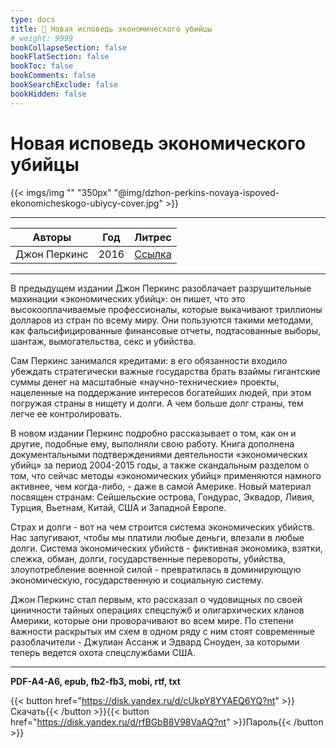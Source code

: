 ```yaml
---
type: docs
title: 🔷 Новая исповедь экономического убийцы
# weight: 9999
bookCollapseSection: false
bookFlatSection: false
bookToc: false
bookComments: false
bookSearchExclude: false
bookHidden: false
---
```


# Новая исповедь экономического убийцы

{{< imgs/img "" "350px" "@img/dzhon-perkins-novaya-ispoved-ekonomicheskogo-ubiycy-cover.jpg" >}}

---

|    Авторы    | Год  |                                                Литрес                                                 |
| :----------: | :--: | :---------------------------------------------------------------------------------------------------: |
| Джон Перкинс | 2016 | [Ссылка](https://www.litres.ru/book/dzhon-perkins/novaya-ispoved-ekonomicheskogo-ubiycy-54976209/?nt) |

---

В предыдущем издании Джон Перкинс разоблачает разрушительные махинации «экономических убийц»: он пишет, что это высокооплачиваемые профессионалы, которые выкачивают триллионы долларов из стран по всему миру. Они пользуются такими методами, как фальсифицированные финансовые отчеты, подтасованные выборы, шантаж, вымогательства, секс и убийства.

Сам Перкинс занимался кредитами: в его обязанности входило убеждать стратегически важные государства брать взаймы гигантские суммы денег на масштабные «научно-технические» проекты, нацеленные на поддержание интересов богатейших людей, при этом погружая страны в нищету и долги. А чем больше долг страны, тем легче ее контролировать.

В новом издании Перкинс подробно рассказывает о том, как он и другие, подобные ему, выполняли свою работу. Книга дополнена документальными подтверждениями деятельности «экономических убийц» за период 2004-2015 годы, а также скандальным разделом о том, что сейчас методы «экономических убийц» применяются намного активнее, чем когда-либо, - даже в самой Америке. Новый материал посвящен странам: Сейшельские острова, Гондурас, Эквадор, Ливия, Турция, Вьетнам, Китай, США и Западной Европе.

Страх и долги - вот на чем строится система экономических убийств. Нас запугивают, чтобы мы платили любые деньги, влезали в любые долги. Система экономических убийств - фиктивная экономика, взятки, слежка, обман, долги, государственные перевороты, убийства, злоупотребление военной силой - превратилась в доминирующую экономическую, государственную и социальную систему.

Джон Перкинс стал первым, кто рассказал о чудовищных по своей циничности тайных операциях спецслужб и олигархических кланов Америки, которые они проворачивают во всем мире. По степени важности раскрытых им схем в одном ряду с ним стоят современные разоблачители - Джулиан Ассанж и Эдвард Сноуден, за которыми теперь ведется охота спецслужбами США.

---

**PDF-A4-A6, epub, fb2-fb3, mobi, rtf, txt**

{{< button href="https://disk.yandex.ru/d/cUkpY8YYAEQ6YQ?nt" >}}Скачать{{< /button >}}{{< button href="https://disk.yandex.ru/d/rfBGbB8V98VaAQ?nt" >}}Пароль{{< /button >}}
